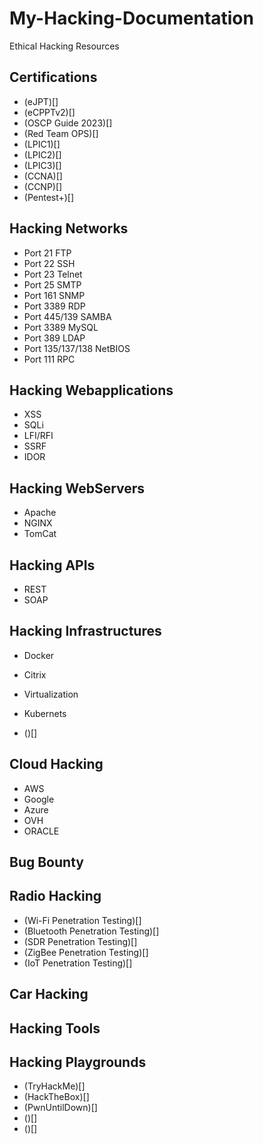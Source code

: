 # My-Hacking-Documentation
Ethical Hacking Resources 



## Certifications 


- (eJPT)[]
- (eCPPTv2)[]
- (OSCP Guide 2023)[]
- (Red Team OPS)[]
- (LPIC1)[]
- (LPIC2)[]
- (LPIC3)[]
- (CCNA)[]
- (CCNP)[]
- (Pentest+)[]

## Hacking Networks

- Port 21 FTP
- Port 22 SSH
- Port 23 Telnet
- Port 25 SMTP
- Port 161 SNMP
- Port 3389 RDP
- Port 445/139 SAMBA
- Port 3389 MySQL
- Port 389 LDAP
- Port 135/137/138 NetBIOS
- Port 111 RPC


## Hacking Webapplications

- XSS
- SQLi
- LFI/RFI
- SSRF
- IDOR

## Hacking WebServers

- Apache
- NGINX
- TomCat


## Hacking APIs

- REST
- SOAP

## Hacking Infrastructures

- Docker
- Citrix
- Virtualization
- Kubernets

- ()[]

## Cloud Hacking

- AWS
- Google
- Azure
- OVH
- ORACLE


## Bug Bounty

## Radio Hacking
- (Wi-Fi Penetration Testing)[]
- (Bluetooth Penetration Testing)[]
- (SDR Penetration Testing)[]
- (ZigBee Penetration Testing)[]
- (IoT Penetration Testing)[]

## Car Hacking

## Hacking Tools


## Hacking Playgrounds

- (TryHackMe)[]
- (HackTheBox)[]
- (PwnUntilDown)[]
- ()[]
- ()[]